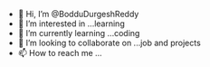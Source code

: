 - 👋 Hi, I’m @BodduDurgeshReddy
- 👀 I’m interested in ...learning 
- 🌱 I’m currently learning ...coding 
- 💞️ I’m looking to collaborate on ...job and projects
- 📫 How to reach me ...

<!---
BodduDurgeshReddy/BodduDurgeshReddy is a ✨ special ✨ repository because its `README.md` (this file) appears on your GitHub profile.
You can click the Preview link to take a look at your changes.
--->
